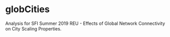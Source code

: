 # globCities
Analysis for SFI Summer 2019 REU - Effects of Global Network Connectivity on City Scaling Properties.
